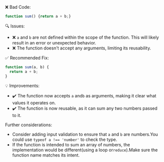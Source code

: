 ❌ Bad Code:
```javascript
function sum() {return a + b;}
```

🔍 Issues:
*   ❌ `a` and `b` are not defined within the scope of the function. This will likely result in an error or unexpected behavior.
*   ❌ The function doesn't accept any arguments, limiting its reusability.

✅ Recommended Fix:

```javascript
function sum(a, b) {
  return a + b;
}
```

💡 Improvements:
*   ✔️ The function now accepts `a` and`b` as arguments, making it clear what values it operates on.
*   ✔️ The function is now reusable, as it can sum any two numbers passed to it.

Further considerations:
* Consider adding input validation to ensure that `a` and `b` are numbers.You could use `typeof a !== 'number'` to check the type.
* If the function is intended to sum an array of numbers, the implementation would be different(using a loop or`reduce`).Make sure the function name matches its intent.
